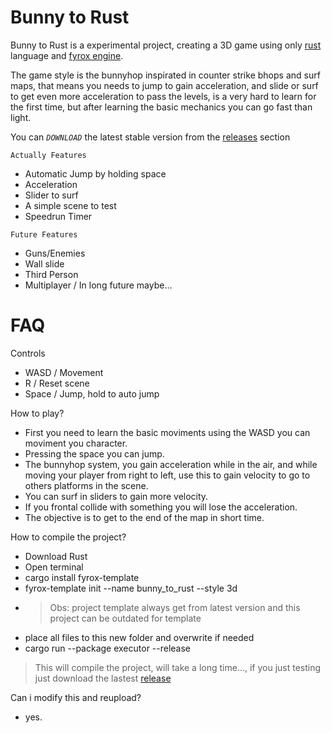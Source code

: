 # Bunny to Rust
Bunny to Rust is a experimental project, creating a 3D game using only [rust](https://www.rust-lang.org/) language and [fyrox engine](https://fyrox.rs/).

The game style is the bunnyhop inspirated in counter strike bhops and surf maps, that means you needs to jump to gain acceleration, and slide or surf to get even more acceleration to pass the levels, is a very hard to learn for the first time, but after learning the basic mechanics you can go fast than light.

You can *``DOWNLOAD``* the latest stable version from the [releases](https://github.com/LeandroTheDev/rust_project/releases) section

``Actually Features``
- Automatic Jump by holding space
- Acceleration
- Slider to surf
- A simple scene to test
- Speedrun Timer

``Future Features``
- Guns/Enemies
- Wall slide
- Third Person
- Multiplayer / In long future maybe...

# FAQ

Controls
- WASD / Movement
- R / Reset scene
- Space / Jump, hold to auto jump

How to play?
- First you need to learn the basic moviments using the WASD you can moviment you character.
- Pressing the space you can jump.
- The bunnyhop system, you gain acceleration while in the air, and while moving your player from right to left, use this to gain velocity to go to others platforms in the scene.
- You can surf in sliders to gain more velocity.
- If you frontal collide with something you will lose the acceleration.
- The objective is to get to the end of the map in short time.

How to compile the project?
- Download Rust
- Open terminal
- cargo install fyrox-template
- fyrox-template init --name bunny_to_rust --style 3d
- > Obs: project template always get from latest version and this project can be outdated for template
- place all files to this new folder and overwrite if needed
- cargo run --package executor --release
> This will compile the project, will take a long time..., if you just testing just download the lastest [release](https://github.com/LeandroTheDev/rust_project/releases)

Can i modify this and reupload?
- yes.